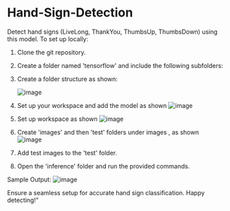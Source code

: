 # Hand-Sign-Detection

Detect hand signs (LiveLong, ThankYou, ThumbsUp, ThumbsDown) using this model. To set up locally:

1. Clone the git repository.
2. Create a folder named 'tensorflow' and include the following subfolders:
3. Create a folder structure as shown:

   ![image](https://github.com/Sravan-Reddy5/Hand-Sign-Detection/assets/136127060/d5239652-3bad-45ec-a71d-dc9429af85de)

4. Set up your workspace and add the model as shown
   ![image](https://github.com/Sravan-Reddy5/Hand-Sign-Detection/assets/136127060/dcc25aba-ce96-4880-8a8d-bf4679776e81)
5. Set up workspace as shown
   ![image](https://github.com/Sravan-Reddy5/Hand-Sign-Detection/assets/136127060/0521cdc0-01c8-4947-9b76-54338bbc28c1)
6. Create 'images' and then 'test' folders under images , as shown 
![image](https://github.com/Sravan-Reddy5/Hand-Sign-Detection/assets/136127060/bf61bd27-bf55-4590-a2c1-75ba0f45664f)

7. Add test images to the 'test' folder.
8. Open the 'inference' folder and run the provided commands.

Sample Output:
![image](https://github.com/Sravan-Reddy5/Hand-Sign-Detection/assets/136127060/aa813da1-9255-4ca5-828f-e9f509ef3867)


Ensure a seamless setup for accurate hand sign classification. Happy detecting!"
